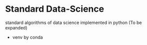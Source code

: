 # Standard Data-Science
standard algorithms of data science implemented in python
(To be expanded)
* venv by conda 

